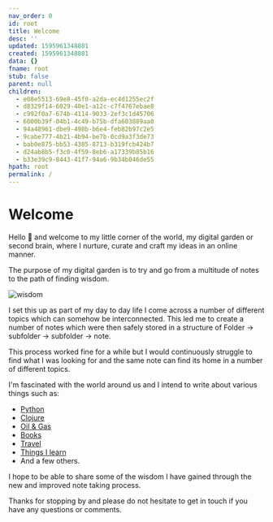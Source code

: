 ```yaml
---
nav_order: 0
id: root
title: Welcome
desc: ''
updated: 1595961348801
created: 1595961348801
data: {}
fname: root
stub: false
parent: null
children:
  - e08e5513-69e8-45f0-a2da-ec4d1255ec2f
  - d8329f14-6029-40e1-a12c-c7f4767ebae8
  - c992f0a7-674b-4114-9033-2ef3c1d45706
  - 6000b39f-04b1-4c49-b75b-dfa603889aa0
  - 94a48961-dbe9-498b-b6e4-feb82b97c2e5
  - 9cabe777-4b21-4b94-be7b-0cd9a3f3de73
  - bab0e875-bb53-4385-8713-b319fcb424b7
  - d24ab8b5-f3c0-4f59-8eb6-a17339b85b16
  - b33e39c9-8443-41f7-94a6-9b34b046de55
hpath: root
permalink: /
---
```

# Welcome

Hello 👋 and welcome to my little corner of the world, my digital garden or second brain, where I nurture, curate and craft my ideas in an online manner.

The purpose of my digital garden is to try and go from a multitude of notes to the path of finding wisdom.

![wisdom](assets\images\wisdom.png)

I set this up as part of my day to day life I come across a number of different topics which can somehow be interconnected. This led me to create a number of notes which were then safely stored in a structure of Folder -> subfolder -> subfolder -> note.

This process worked fine for a while but I would continuously struggle to find what I was looking for and the same note can find its home in a number of different topics. 

I'm fascinated with the world around us and I intend to write about various things such as:

- [Python  ](notes/9cabe777-4b21-4b94-be7b-0cd9a3f3de73)
- [Clojure  ](notes/6000b39f-04b1-4c49-b75b-dfa603889aa0)
- [Oil & Gas  ](notes/94a48961-dbe9-498b-b6e4-feb82b97c2e5)
- [Books ](notes/c992f0a7-674b-4114-9033-2ef3c1d45706)
- [Travel ](notes/b33e39c9-8443-41f7-94a6-9b34b046de55)
- [Things I learn ](notes/d24ab8b5-f3c0-4f59-8eb6-a17339b85b16)
- And a few others.

I hope to be able to share some of the wisdom I have gained through the new and improved note taking process. 

Thanks for stopping by and please do not hesitate to get in touch if you have any questions or comments.
